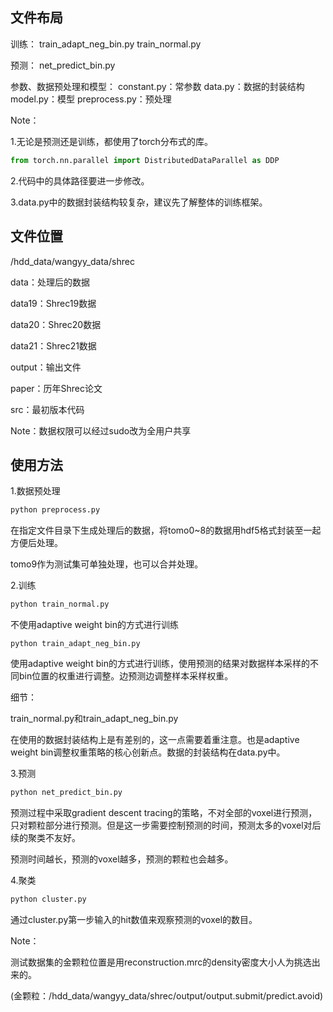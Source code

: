 ## 文件布局

训练：
train_adapt_neg_bin.py
train_normal.py  

预测：
net_predict_bin.py

参数、数据预处理和模型：
constant.py：常参数
data.py：数据的封装结构
model.py：模型
preprocess.py：预处理



Note： 

1.无论是预测还是训练，都使用了torch分布式的库。

```python
from torch.nn.parallel import DistributedDataParallel as DDP
```

2.代码中的具体路径要进一步修改。

3.data.py中的数据封装结构较复杂，建议先了解整体的训练框架。

## 文件位置

/hdd_data/wangyy_data/shrec

data：处理后的数据

data19：Shrec19数据

data20：Shrec20数据

data21：Shrec21数据

output：输出文件

paper：历年Shrec论文

src：最初版本代码



Note：数据权限可以经过sudo改为全用户共享

## 使用方法

1.数据预处理

```python
python preprocess.py 
```

在指定文件目录下生成处理后的数据，将tomo0~8的数据用hdf5格式封装至一起方便后处理。

tomo9作为测试集可单独处理，也可以合并处理。

2.训练

```python
python train_normal.py
```

不使用adaptive weight bin的方式进行训练

```
python train_adapt_neg_bin.py
```

使用adaptive weight bin的方式进行训练，使用预测的结果对数据样本采样的不同bin位置的权重进行调整。边预测边调整样本采样权重。

细节：

train_normal.py和train_adapt_neg_bin.py

在使用的数据封装结构上是有差别的，这一点需要着重注意。也是adaptive weight bin调整权重策略的核心创新点。数据的封装结构在data.py中。

3.预测

```python
python net_predict_bin.py
```

预测过程中采取gradient descent tracing的策略，不对全部的voxel进行预测，只对颗粒部分进行预测。但是这一步需要控制预测的时间，预测太多的voxel对后续的聚类不友好。

预测时间越长，预测的voxel越多，预测的颗粒也会越多。

4.聚类

```python
python cluster.py
```

通过cluster.py第一步输入的hit数值来观察预测的voxel的数目。

Note：

测试数据集的金颗粒位置是用reconstruction.mrc的density密度大小人为挑选出来的。

(金颗粒：/hdd_data/wangyy_data/shrec/output/output.submit/predict.avoid)
